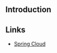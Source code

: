 ## Introduction



## Links

- [Spring Cloud](/docs/CS/Framework/Spring_Cloud/Spring_Cloud.md?id=sleuth)